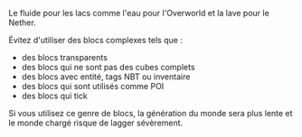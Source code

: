 Le fluide pour les lacs comme l'eau pour l'Overworld et la lave pour le Nether.

Évitez d'utiliser des blocs complexes tels que :

* des blocs transparents
* des blocs qui ne sont pas des cubes complets
* des blocs avec entité, tags NBT ou inventaire
* des blocs qui sont utilisés comme POI
* des blocs qui tick

Si vous utilisez ce genre de blocs, la génération du monde sera plus lente et le monde chargé risque de lagger sévèrement.